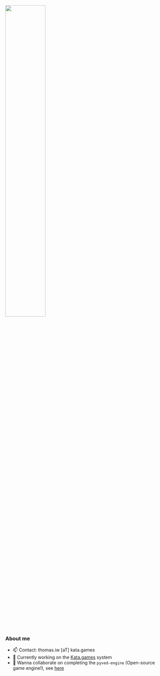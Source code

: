 
<div>
  <a>
    <img align="center" src="https://github-readme-stats.vercel.app/api?username=wkta&show_icons=true&count_private=true&theme=vue&cache_seconds=1800&include_all_commits=true" width="50%"/>
  </a>
</div>

### About me
 - 📫 Contact: thomas.iw [aT] kata.games
 - 🔭 Currently working on the [Kata.games](https://linktr.ee/katagames) system
 - 👯 Wanna collaborate on completing the `pyved-engine` (Open-source game engine!), see [here](https://github.com/gaudiatech/pyved-engine)

<!--
**wkta/wkta** is a ✨ _special_ ✨ repository because its `README.md` (this file) appears on your GitHub profile.

Here are some ideas to get you started:

- 🔭 I’m currently working on ...
- 🌱 I’m currently learning ...
- 👯 I’m looking to collaborate on ...
- 🤔 I’m looking for help with ...
- 💬 Ask me about ...
- 📫 How to reach me: ...
- 😄 Pronouns: ...
- ⚡ Fun fact: ...
-->
